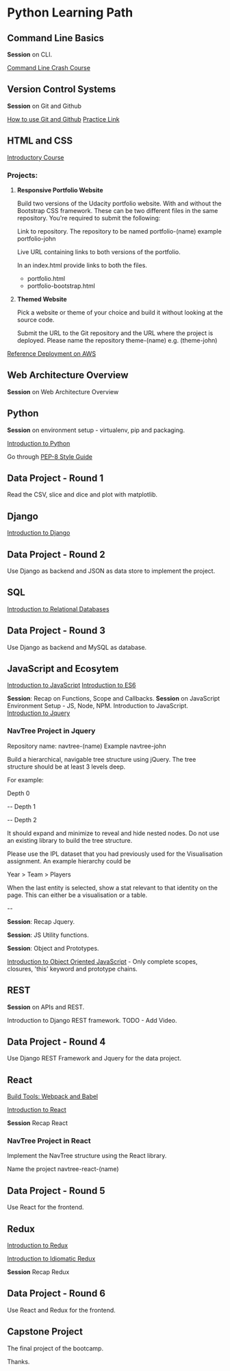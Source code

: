 # Python Learning Path

## Command Line Basics

**Session** on CLI.

[Command Line Crash Course](https://learnpythonthehardway.org/book/appendixa.html)

## Version Control Systems

**Session** on Git and Github

[How to use Git and Github](https://in.udacity.com/course/how-to-use-git-and-github--ud775)
[Practice Link](https://try.github.io/levels/1/challenges/1)

## HTML and CSS

[Introductory Course](https://learn.shayhowe.com/)

### Projects:

1. **Responsive Portfolio Website**

	Build two versions of the Udacity portfolio website. With and without the Bootstrap CSS framework. These can be two different files in the same repository. You're required to submit the following:

	Link to repository. The repository to be named portfolio-(name) example portfolio-john

	Live URL containing links to both versions of the portfolio.


	In an index.html provide links to both the files.
    * portfolio.html
	* portfolio-bootstrap.html

2. **Themed Website**

	Pick a website or theme of your choice and build it without looking at the source code.


	Submit the URL to the Git repository and the URL where the project is deployed. Please name the repository theme-(name) e.g. (theme-john)


[Reference Deployment on AWS](http://ec2-54-203-121-37.us-west-2.compute.amazonaws.com/~john/)

## Web Architecture Overview

**Session** on Web Architecture Overview

## Python

**Session** on environment setup - virtualenv, pip and packaging.

[Introduction to Python](https://www.youtube.com/watch?v=HBxCHonP6Ro&list=PL6gx4Cwl9DGAcbMi1sH6oAMk4JHw91mC_)

Go through [PEP-8 Style Guide](https://www.python.org/dev/peps/pep-0008/)

## Data Project - Round 1

Read the CSV, slice and dice and plot with matplotlib.

## Django

[Introduction to Django](https://www.youtube.com/playlist?list=PL6gx4Cwl9DGBlmzzFcLgDhKTTfNLfX1IK)

## Data Project - Round 2

Use Django as backend and JSON as data store to implement the project.

## SQL

[Introduction to Relational Databases](https://in.udacity.com/course/intro-to-relational-databases--ud197)

## Data Project - Round 3

Use Django as backend and MySQL as database.

## JavaScript and Ecosytem

[Introduction to JavaScript](https://in.udacity.com/course/intro-to-javascript--ud803)
[Introduction to ES6](https://www.udacity.com/course/es6-javascript-improved--ud356)

**Session**: Recap on Functions, Scope and Callbacks.
**Session** on JavaScript Environment Setup - JS, Node, NPM. Introduction to JavaScript.
[Introduction to Jquery](https://in.udacity.com/course/intro-to-jquery--ud245)

### NavTree Project in Jquery

Repository name: navtree-(name) Example navtree-john


Build a hierarchical, navigable tree structure using jQuery. The tree structure should be at least 3 levels deep.

For example:

Depth 0

-- Depth 1

-- Depth 2

It should expand and minimize to reveal and hide nested nodes. Do not use an existing library to build the tree structure.

Please use the IPL dataset that you had previously used for the Visualisation assignment. An example hierarchy could be

Year > Team > Players

When the last entity is selected, show a stat relevant to that identity on the page. This can either be a visualisation or a table.

--

**Session**: Recap Jquery.

**Session**: JS Utility functions.

**Session**: Object and Prototypes.

[Introduction to Object Oriented JavaScript](https://classroom.udacity.com/courses/ud711) - Only complete scopes, closures, 'this' keyword and prototype chains.


## REST

**Session** on APIs and REST.

Introduction to Django REST framework. TODO - Add Video.

## Data Project - Round 4

Use Django REST Framework and Jquery for the data project.

## React

[Build Tools: Webpack and Babel](https://stanko.github.io/webpack-babel-react-revisited/)

[Introduction to React](https://egghead.io/courses/start-learning-react)

**Session** Recap React

### NavTree Project in React

Implement the NavTree structure using the React library.

Name the project navtree-react-(name)

## Data Project - Round 5

Use React for the frontend.

## Redux

[Introduction to Redux](https://egghead.io/courses/getting-started-with-redux)

[Introduction to Idiomatic Redux](https://egghead.io/courses/building-react-applications-with-idiomatic-redux)

**Session** Recap Redux

## Data Project - Round 6

Use React and Redux for the frontend.

## Capstone Project

The final project of the bootcamp.

Thanks.









